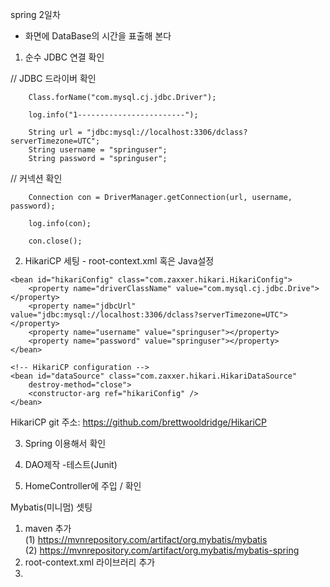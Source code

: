spring 2일차

* 화면에 DataBase의 시간을 표출해 본다 
1. 순수 JDBC 연결 확인

	
//		JDBC 드라이버 확인

		Class.forName("com.mysql.cj.jdbc.Driver");
		
		log.info("1------------------------");
		
		String url = "jdbc:mysql://localhost:3306/dclass?serverTimezone=UTC";
		String username = "springuser";
		String password = "springuser";
		
//		커넥션 확인

		Connection con = DriverManager.getConnection(url, username, password);
		
		log.info(con);
		
		con.close();
2. HikariCP 세팅 - root-context.xml 혹은 Java설정<br>

<!-- Root Context: defines shared resources visible to all other web components -->
	<bean id="hikariConfig" class="com.zaxxer.hikari.HikariConfig">
		<property name="driverClassName" value="com.mysql.cj.jdbc.Drive"></property>
		<property name="jdbcUrl" value="jdbc:mysql://localhost:3306/dclass?serverTimezone=UTC"></property>
		<property name="username" value="springuser"></property>
		<property name="password" value="springuser"></property>
	</bean>

	<!-- HikariCP configuration -->
	<bean id="dataSource" class="com.zaxxer.hikari.HikariDataSource"
		destroy-method="close">
		<constructor-arg ref="hikariConfig" />  
	</bean>	
HikariCP git 주소: https://github.com/brettwooldridge/HikariCP

3. Spring 이용해서 확인

4. DAO제작
-테스트(Junit)


5. HomeController에 주입 / 확인


Mybatis(미니멈) 셋팅

1. maven 추가<br>
	(1) https://mvnrepository.com/artifact/org.mybatis/mybatis <br>
	(2) https://mvnrepository.com/artifact/org.mybatis/mybatis-spring<br>
2. root-context.xml 라이브러리 추가
	<bean id="sqlSessionFactory"
		class="org.mybatis.spring.SqlSessionFactoryBean">
		<property name="dataSource" ref="dataSource"></property>
	</bean>
3. 
